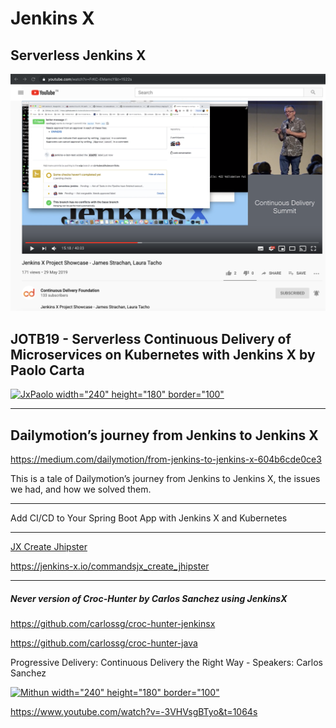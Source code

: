 # Jenkins X

## Serverless Jenkins X

[![JxJames width="240" height="180" border="100"](https://github.com/adhulappanavar/learning_resources/raw/master/images/Jenkins%20X%20Project%20Showcase%20-%20James%20Strachan%2C%20Laura%20Tacho.png)](https://www.youtube.com/watch?v=FrKC-EMamcY)


## JOTB19 - Serverless Continuous Delivery of Microservices on Kubernetes with Jenkins X by Paolo Carta

[![JxPaolo width="240" height="180" border="100"](https://img.youtube.com/vi/b6L1u5G7JN0/0.jpg)](https://www.youtube.com/watch?v=b6L1u5G7JN0)

----
## Dailymotion’s journey from Jenkins to Jenkins X
https://medium.com/dailymotion/from-jenkins-to-jenkins-x-604b6cde0ce3

This is a tale of Dailymotion’s journey from Jenkins to Jenkins X, the issues we had, and how we solved them.

----

Add CI/CD to Your Spring Boot App with Jenkins X and Kubernetes
[](https://developer.okta.com/blog/2018/07/11/ci-cd-spring-boot-jenkins-x-kubernetes)


----
[JX Create Jhipster ](https://jenkins-x.io/commandsjx_create_jhipster/)

https://jenkins-x.io/commandsjx_create_jhipster

----

##### Never version of Croc-Hunter by Carlos Sanchez using JenkinsX 
https://github.com/carlossg/croc-hunter-jenkinsx

https://github.com/carlossg/croc-hunter-java

Progressive Delivery: Continuous Delivery the Right Way - Speakers: Carlos Sanchez

[![Mithun width="240" height="180" border="100"](https://i.ytimg.com/vi/-3VHVsgBTyo/hqdefault.jpg?sqp=-oaymwEZCNACELwBSFXyq4qpAwsIARUAAIhCGAFwAQ==\u0026rs=AOn4CLA4WBSZOMUCsKply7i0ujVkqOtZPQ)](https://www.youtube.com/watch?v=3VHVsgBTyo&t=1064s)



https://www.youtube.com/watch?v=-3VHVsgBTyo&t=1064s

